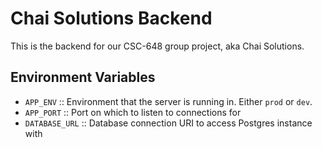 # Chai Solutions Backend

This is the backend for our CSC-648 group project, aka Chai Solutions.

## Environment Variables

-   `APP_ENV` :: Environment that the server is running in. Either `prod` or `dev`.
-   `APP_PORT` :: Port on which to listen to connections for
-   `DATABASE_URL` :: Database connection URI to access Postgres instance with
